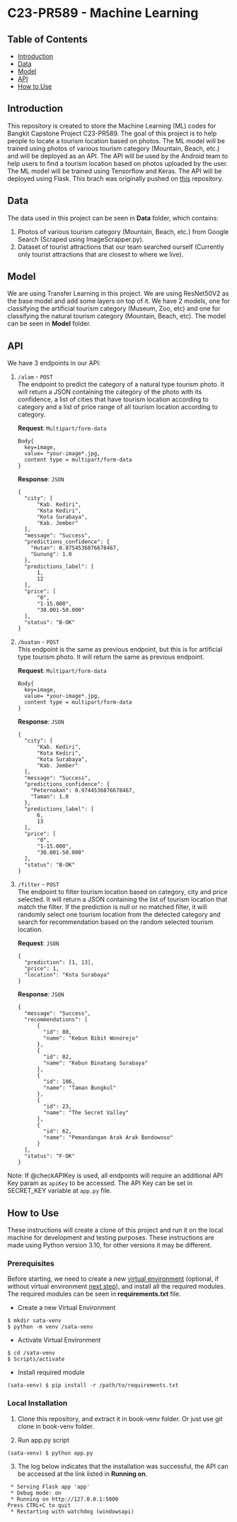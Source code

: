 # **C23-PR589 - Machine Learning**

## **Table of Contents**
- [Introduction](#introduction)
- [Data](#data)
- [Model](#model)
- [API](#api)
- [How to Use](#how-to-use)

## **Introduction**
This repository is created to store the Machine Learning (ML) codes for Bangkit Capstone Project C23-PR589. The goal of this project is to help people to locate a tourism location based on photos. The ML model will be trained using photos of various tourism category (Mountain, Beach, etc.) and will be deployed as an API. The API will be used by the Android team to help users to find a tourism location based on photos uploaded by the user. The ML model will be trained using Tensorflow and Keras. The API will be deployed using Flask. This brach was originally pushed on [this](https://github.com/Schypozhoa/TourismClassifier) repository.

## **Data**
The data used in this project can be seen in **Data** folder, which contains:

1. Photos of various tourism category (Mountain, Beach, etc.) from Google Search (Scraped using ImageScrapper.py).
2. Dataset of tourist attractions that our team searched ourself (Currently only tourist attractions that are closest to where we live).

## **Model**
We are using Transfer Learning in this project. We are using ResNet50V2 as the base model and add some layers on top of it. We have 2 models, one for classifying the artificial tourism category (Museum, Zoo, etc) and one for classifying the natural tourism category (Mountain, Beach, etc). The model can be seen in **Model** folder.

## **API**
We have 3 endpoints in our API:
1. `/alam` - `POST`\
    The endpoint to predict the category of a natural type tourism photo. It will return a JSON containing the category of the photo with its confidence, a list of cities that have tourism location according to category and a list of price range of all tourism location according to category.

    **Request**: `Multipart/form-data`
    ```
    Body{
      key=image, 
      value= *your-image*.jpg, 
      content type = multipart/form-data
    }
    ```

    **Response**: `JSON`
    ```
    {
      "city": [
          "Kab. Kediri",
          "Kota Kediri",
          "Kota Surabaya",
          "Kab. Jember"
      ],
      "message": "Success",
      "predictions_confidence": {
        "Hutan": 0.8754536876678467,
        "Gunung": 1.0
      },
      "predictions_label": [
          1,
          12
      ],
      "price": [
          "0",
          "1-15.000",
          "30.001-50.000"
      ],
      "status": "B-OK"
    }
    ```

2. `/buatan` - `POST`\
    This endpoint is the same as previous endpoint, but this is for artificial type tourism photo. It will return the same as previous endpoint.

    **Request**: `Multipart/form-data`
    ```
    Body{
      key=image, 
      value= *your-image*.jpg, 
      content type = multipart/form-data
    }
    ```
    **Response**: `JSON`
    ```
    {
      "city": [
          "Kab. Kediri",
          "Kota Kediri",
          "Kota Surabaya",
          "Kab. Jember"
      ],
      "message": "Success",
      "predictions_confidence": {
        "Peternakan": 0.9744536876678467,
        "Taman": 1.0
      },
      "predictions_label": [
          6,
          13
      ],
      "price": [
          "0",
          "1-15.000",
          "30.001-50.000"
      ],
      "status": "B-OK"
    }
    ```

3. `/filter` - `POST`\
    The endpoint to filter tourism location based on category, city and price selected. It will return a JSON containing the list of tourism location that match the filter. If the prediction is null or no matched filter, it will randomly select one tourism location from the detected category and search for recommendation based on the random selected tourism location.
    
    **Request**: `JSON`
    ```
    {
      "prediction": [1, 13], 
      "price": 1,
      "location": "Kota Surabaya"
    }
    ```
    **Response**: `JSON`
    ```
    {
      "message": "Success",
      "recommendations": [
          {
            "id": 80,
            "name": "Kebun Bibit Wonorejo"
          },
          {
            "id": 82,
            "name": "Kebun Binatang Surabaya"
          },
          {
            "id": 106,
            "name": "Taman Bungkul"
          },
          {
            "id": 23,
            "name": "The Secret Valley"
          },
          {
            "id": 62,
            "name": "Pemandangan Arak Arak Bondowoso"
          }
      ],
      "status": "F-OK"
    }
    ```

Note:
If @checkAPIKey is used, all endpoints will require an additional API Key param as `apiKey` to be accessed. The API Key can be set in SECRET_KEY variable at `app.py` file.

## **How to Use**
These instructions will create a clone of this project and run it on the local machine for development and testing purposes. These instructions are made using Python version 3.10, for other versions it may be different.

### **Prerequisites**
Before starting, we need to create a new [virtual environment](https://docs.python.org/3/library/venv.html) (optional, if without virtual environment [next step](#skip)), and install all the required modules. The required modules can be seen in **requirements.txt** file.

* Create a new Virtual Environment

```
$ mkdir sata-venv
$ python -m venv /sata-venv
```

* Activate Virtual Environment

```
$ cd /sata-venv
$ Scripts/activate
```

* Install required module <a name = "skip"></a>

```
(sata-venv) $ pip install -r /path/to/requirements.txt
```

### **Local Installation**

1. Clone this repository, and extract it in book-venv folder. Or just use git clone in book-venv folder.

2. Run app.py script

```
(sata-venv) $ python app.py
```

3. The log below indicates that the installation was successful, the API can be accessed at the link listed in **Running on**.

```
 * Serving Flask app 'app'
 * Debug mode: on
 * Running on http://127.0.0.1:5000
Press CTRL+C to quit
 * Restarting with watchdog (windowsapi)
```